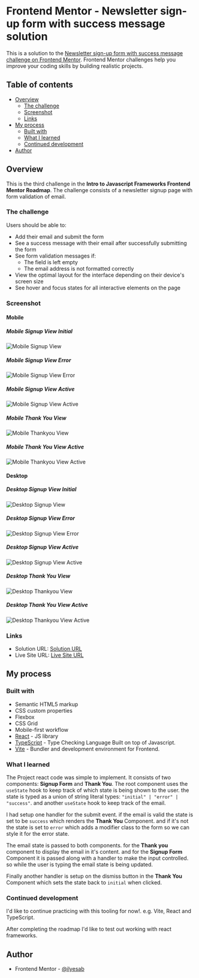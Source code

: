 # Frontend Mentor - Newsletter sign-up form with success message solution

This is a solution to the [Newsletter sign-up form with success message challenge on Frontend Mentor](https://www.frontendmentor.io/challenges/newsletter-signup-form-with-success-message-3FC1AZbNrv). Frontend Mentor challenges help you improve your coding skills by building realistic projects.

## Table of contents

- [Overview](#overview)
  - [The challenge](#the-challenge)
  - [Screenshot](#screenshot)
  - [Links](#links)
- [My process](#my-process)
  - [Built with](#built-with)
  - [What I learned](#what-i-learned)
  - [Continued development](#continued-development)
- [Author](#author)

## Overview

This is the third challenge in the **Intro to Javascript Frameworks Frontend Mentor Roadmap**. The challenge consists of a newsletter signup page with form validation of email.

### The challenge

Users should be able to:

- Add their email and submit the form
- See a success message with their email after successfully submitting the form
- See form validation messages if:
  - The field is left empty
  - The email address is not formatted correctly
- View the optimal layout for the interface depending on their device's screen size
- See hover and focus states for all interactive elements on the page

### Screenshot

#### Mobile

##### Mobile Signup View Initial

![Mobile Signup View](./screenshots/screenshot_mobile_signup_view.png)

##### Mobile Signup View Error

![Mobile Signup View Error](./screenshots/screenshot_mobile_signup_view_error.png)

##### Mobile Signup View Active

![Mobile Signup View Active](./screenshots/screenshot_mobile_signup_view_active.png)

##### Mobile Thank You View

![Mobile Thankyou View](./screenshots/screenshot_mobile_thankyou_view.png)

##### Mobile Thank You View Active

![Mobile Thankyou View Active](./screenshots/screenshot_mobile_thankyou_view_active.png)

#### Desktop

##### Desktop Signup View Initial

![Desktop Signup View](./screenshots/screenshot_desktop_signup_view.png)

##### Desktop Signup View Error

![Desktop Signup View Error](./screenshots/screenshot_desktop_signup_view_error.png)

##### Desktop Signup View Active

![Desktop Signup View Active](./screenshots/screenshot_desktop_signup_view_active.png)

##### Desktop Thank You View

![Desktop Thankyou View](./screenshots/screenshot_desktop_thankyou_view.png)

##### Desktop Thank You View Active

![Desktop Thankyou View Active](./screenshots/screenshot_desktop_thankyou_view_active.png)

### Links

- Solution URL: [Solution URL](https://www.frontendmentor.io/solutions/newsletter-sign-up-form-with-success-message-lCDyxSazl4)
- Live Site URL: [Live Site URL](https://frontendmentor-ilyesab.github.io/newsletter-sign-up-with-success-message/)

## My process

### Built with

- Semantic HTML5 markup
- CSS custom properties
- Flexbox
- CSS Grid
- Mobile-first workflow
- [React](https://reactjs.org/) - JS library
- [TypeScript](https://www.typescriptlang.org/) - Type Checking Language Built on top of Javascript.
- [Vite](https://vitejs.dev/) - Bundler and development environment for Frontend.

### What I learned

The Project react code was simple to implement. It consists of two components: **Signup Form** and **Thank You**. The root component uses the `useState` hook to keep track of which state is being shown to the user. the state is typed as a union of string literal types: `"initial" | "error" | "success"`. and another `useState` hook to keep track of the email.

I had setup one handler for the submit event. if the email is valid the state is set to be `success` which renders the **Thank You** Component. and if it's not the state is set to `error` which adds a modifier class to the form so we can style it for the error state.

The email state is passed to both components. for the **Thank you** component to display the email in it's content. and for the **Signup Form** Component it is passed along with a handler to make the input controlled. so while the user is typing the email state is being updated.

Finally another handler is setup on the dismiss button in the **Thank You** Component which sets the state back to `initial` when clicked.

### Continued development

I'd like to continue practicing with this tooling for now!. e.g. Vite, React and TypeScript.

After completing the roadmap I'd like to test out working with react frameworks.

## Author

- Frontend Mentor - [@ilyesab](https://www.frontendmentor.io/profile/ilyesab)
